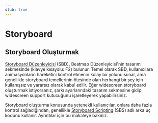 ```yaml
---
stub: true
---
```


# Storyboard

<!-- TODO: Needs to fit in with storyboard scripting somehow -->

<!-- Two important links are wiki/Beatmap_Editor/Design (visual) and wiki/Storyboard_Scripting (manual coding done by KJ) -->

## Storyboard Oluşturmak

[Storyboard Düzenleyicisi](/wiki/Beatmap_Editor/Design) (SBD), Beatmap Düzenleyicisi'nin tasarım sekmesinde (klavye kısayolu: F2) bulunur. Temel olarak SBD, kullanıcılara animasyonların hareketini kontrol etmenin kolay bir yolunu sunar, ama genellikle storyboard temellerinin ötesinde olan herhangi bir şey için kullanışsız ve yararsız olarak kabul edilir. Eğer widescreen storyboard oluşturmak istiyorsanız, şarkı ayarlarındaki tasarım sekmesine gidip widescreen support kutucuğunu işaretleyerek yapabilirsiniz.

Storyboard oluşturma konusunda yetenekli kullanıcılar, onlara daha fazla kontrol sağladığından, genellikle [Storyboard Scripting](/wiki/Storyboard_Scripting) (SBS) adlı arka uç kodunu kullanır. Ayrıntılar için bu makaleye bakınız.
